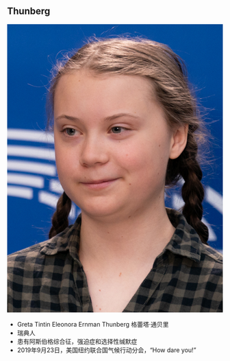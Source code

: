 <!--
title: Thunberg
from: news
create: 2019-10-21
tags: person,news
-->

## Thunberg

![桑伯格](https://raw.githubusercontent.com/TongCui/icards/master/notebooks/tong/images/thunberg.jpg)

- Greta Tintin Eleonora Ernman Thunberg 格蕾塔·通贝里
- 瑞典人
- 患有阿斯伯格综合征，强迫症和选择性缄默症
- 2019年9月23日，美国纽约联合国气候行动分会，“How dare you!”
